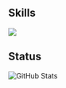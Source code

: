 ## Skills
<p align="left">
 <a href="https://github.com/AzureDesu">
   <img src="https://skillicons.dev/icons?i=html,css,sass,tailwind,js,jquery,docker,git,github,mysql,graphql,prisma,php,laravel,symfony,nodejs,vue,nuxtjs,blender,ps" />
 </a>
</p>


## Status
![GitHub Stats](https://github-readme-stats.vercel.app/api?username=AzureDesu&theme=radical&show_icons=true&hide_border=true&count_private=true)
